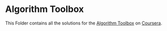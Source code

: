 # Algorithm Toolbox 

This Folder contains all the solutions for the [Algorithm Toolbox](https://www.coursera.org/learn/algorithmic-toolbox) on [Coursera](coursera.org).
